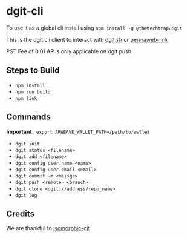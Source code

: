 # dgit-cli

To use it as a global cli install using `npm install -g @thetechtrap/dgit`

This is the dgit cli client to interact with [dgit.sh](https://dgit.sh) or [permaweb-link](https://arweave.net/CvDtHEdfFLjceZFS9wO9russvfBsAxYZGDl42j8Yey8)

PST Fee of 0.01 AR is only applicable on dgit push

## Steps to Build

- `npm install`
- `npm run build`
- `npm link`

## Commands

**Important** : `export ARWEAVE_WALLET_PATH=/path/to/wallet`

- `dgit init`
- `dgit status <filename>`
- `dgit add <filename>`
- `dgit config user.name <name>`
- `dgit config user.email <email>`
- `dgit commit -m <messge>`
- `dgit push <remote> <branch>`
- `dgit clone <dgit://address/repo_name>`
- `dgit log`

## Credits
We are thankful to [isomorphic-git](https://github.com/isomorphic-git/isomorphic-git)
